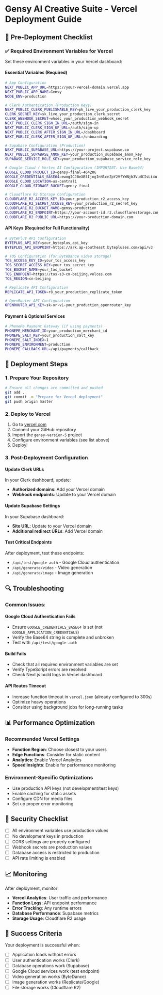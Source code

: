 # Gensy AI Creative Suite - Vercel Deployment Guide

## 🚀 Pre-Deployment Checklist

### ✅ Required Environment Variables for Vercel

Set these environment variables in your Vercel dashboard:

#### **Essential Variables (Required)**
```bash
# App Configuration
NEXT_PUBLIC_APP_URL=https://your-vercel-domain.vercel.app
NEXT_PUBLIC_APP_NAME=Gensy
NODE_ENV=production

# Clerk Authentication (Production Keys)
NEXT_PUBLIC_CLERK_PUBLISHABLE_KEY=pk_live_your_production_clerk_key
CLERK_SECRET_KEY=sk_live_your_production_clerk_secret
CLERK_WEBHOOK_SECRET=whsec_your_production_webhook_secret
NEXT_PUBLIC_CLERK_SIGN_IN_URL=/auth/sign-in
NEXT_PUBLIC_CLERK_SIGN_UP_URL=/auth/sign-up
NEXT_PUBLIC_CLERK_AFTER_SIGN_IN_URL=/dashboard
NEXT_PUBLIC_CLERK_AFTER_SIGN_UP_URL=/onboarding

# Supabase Configuration (Production)
NEXT_PUBLIC_SUPABASE_URL=https://your-project.supabase.co
NEXT_PUBLIC_SUPABASE_ANON_KEY=your_production_supabase_anon_key
SUPABASE_SERVICE_ROLE_KEY=your_production_supabase_service_role_key

# Google Cloud / Vertex AI Configuration (IMPORTANT: Use Base64)
GOOGLE_CLOUD_PROJECT_ID=gensy-final-464206
GOOGLE_CREDENTIALS_BASE64=ewogICJ0eXBlIjogInNlcnZpY2VfYWNjb3VudCIsLi4u
GOOGLE_CLOUD_LOCATION=us-central1
GOOGLE_CLOUD_STORAGE_BUCKET=gensy-final

# Cloudflare R2 Storage Configuration
CLOUDFLARE_R2_ACCESS_KEY_ID=your_production_r2_access_key
CLOUDFLARE_R2_SECRET_ACCESS_KEY=your_production_r2_secret_key
CLOUDFLARE_R2_BUCKET_NAME=gensy-production
CLOUDFLARE_R2_ENDPOINT=https://your-account-id.r2.cloudflarestorage.com
CLOUDFLARE_R2_PUBLIC_URL=https://your-production-domain.com
```

#### **API Keys (Required for Full Functionality)**
```bash
# BytePlus API Configuration
BYTEPLUS_API_KEY=your_byteplus_api_key
BYTEPLUS_API_ENDPOINT=https://ark.ap-southeast.bytepluses.com/api/v3

# TOS Configuration (for ByteDance video storage)
TOS_ACCESS_KEY_ID=your_tos_access_key
TOS_SECRET_ACCESS_KEY=your_tos_secret_key
TOS_BUCKET_NAME=your_tos_bucket
TOS_ENDPOINT=https://tos-s3-cn-beijing.volces.com
TOS_REGION=cn-beijing

# Replicate API Configuration
REPLICATE_API_TOKEN=r8_your_production_replicate_token

# OpenRouter API Configuration
OPENROUTER_API_KEY=sk-or-v1-your_production_openrouter_key
```

#### **Payment & Optional Services**
```bash
# PhonePe Payment Gateway (if using payments)
PHONEPE_MERCHANT_ID=your_production_merchant_id
PHONEPE_SALT_KEY=your_production_salt_key
PHONEPE_SALT_INDEX=1
PHONEPE_ENVIRONMENT=production
PHONEPE_CALLBACK_URL=/api/payments/callback
```

## 🔧 Deployment Steps

### 1. **Prepare Your Repository**
```bash
# Ensure all changes are committed and pushed
git add .
git commit -m "Prepare for Vercel deployment"
git push origin master
```

### 2. **Deploy to Vercel**
1. Go to [vercel.com](https://vercel.com)
2. Connect your GitHub repository
3. Import the `gensy-version-5` project
4. Configure environment variables (see list above)
5. Deploy!

### 3. **Post-Deployment Configuration**

#### **Update Clerk URLs**
In your Clerk dashboard, update:
- **Authorized domains**: Add your Vercel domain
- **Webhook endpoints**: Update to your Vercel domain

#### **Update Supabase Settings**
In your Supabase dashboard:
- **Site URL**: Update to your Vercel domain
- **Additional redirect URLs**: Add Vercel domain

#### **Test Critical Endpoints**
After deployment, test these endpoints:
- `/api/test/google-auth` - Google Cloud authentication
- `/api/generate/video` - Video generation
- `/api/generate/image` - Image generation

## 🔍 Troubleshooting

### Common Issues:

#### **Google Cloud Authentication Fails**
- Ensure `GOOGLE_CREDENTIALS_BASE64` is set (not `GOOGLE_APPLICATION_CREDENTIALS`)
- Verify the Base64 string is complete and unbroken
- Test with `/api/test/google-auth`

#### **Build Fails**
- Check that all required environment variables are set
- Verify TypeScript errors are resolved
- Check Next.js build logs in Vercel dashboard

#### **API Routes Timeout**
- Increase function timeout in `vercel.json` (already configured to 300s)
- Optimize heavy operations
- Consider using background jobs for long-running tasks

## 📊 Performance Optimization

### **Recommended Vercel Settings**
- **Function Region**: Choose closest to your users
- **Edge Functions**: Consider for static content
- **Analytics**: Enable Vercel Analytics
- **Speed Insights**: Enable for performance monitoring

### **Environment-Specific Optimizations**
- Use production API keys (not development/test keys)
- Enable caching for static assets
- Configure CDN for media files
- Set up proper error monitoring

## 🔐 Security Checklist

- [ ] All environment variables use production values
- [ ] No development keys in production
- [ ] CORS settings are properly configured
- [ ] Webhook secrets are production values
- [ ] Database access is restricted to production
- [ ] API rate limiting is enabled

## 📈 Monitoring

After deployment, monitor:
- **Vercel Analytics**: User traffic and performance
- **Function Logs**: API endpoint performance
- **Error Tracking**: Any runtime errors
- **Database Performance**: Supabase metrics
- **Storage Usage**: Cloudflare R2 usage

## 🎯 Success Criteria

Your deployment is successful when:
- [ ] Application loads without errors
- [ ] User authentication works (Clerk)
- [ ] Database operations work (Supabase)
- [ ] Google Cloud services work (test endpoint)
- [ ] Video generation works (ByteDance)
- [ ] Image generation works (Replicate/Google)
- [ ] File storage works (Cloudflare R2)
